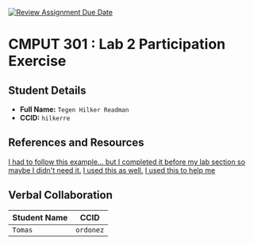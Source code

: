 [![Review Assignment Due Date](https://classroom.github.com/assets/deadline-readme-button-22041afd0340ce965d47ae6ef1cefeee28c7c493a6346c4f15d667ab976d596c.svg)](https://classroom.github.com/a/4btn9xaF)
# CMPUT 301 : Lab 2 Participation Exercise

## Student Details

- **Full Name:** `Tegen Hilker Readman`
- **CCID:** `hilkerre`

## References and Resources

[I had to follow this example... but I completed it before my lab section so maybe I didn't need it.](https://eclass.srv.ualberta.ca/pluginfile.php/11705542/mod_label/intro/CMPUT301_LAB_2_INSTRUCTIONS.pdf)
[I used this as well.](/https://stackoverflow.com/a/70769157)
[I used this to help me](https://www.youtube.com/watch?v=Eiw5kRObUS0)
## Verbal Collaboration

| Student Name | CCID      |
| ------------ | --------- |
| `Tomas`      | `ordonez` |
